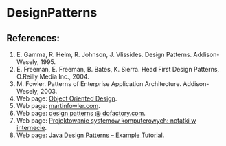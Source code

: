# DesignPatterns
<!-- Examples to my lectures on Design Patterns

[Slides for the course](https://inf.ug.edu.pl/~tomek/wzorce/) (in Polish)
-->
## References:
1. E. Gamma, R. Helm, R. Johnson, J. Vlissides. Design Patterns. Addison-Wesely, 1995.
2. E. Freeman, E. Freeman, B. Bates, K. Sierra. Head First Design Patterns, O.Reilly Media Inc., 2004.
3. M. Fowler. Patterns of Enterprise Application Architecture. Addison-Wesely, 2003.
4. Web page: [Object Oriented Design](http://www.oodesign.com/).
5. Web page: [martinfowler.com](http://www.martinfowler.com/).
6. Web page: [design patterns @ dofactory.com](http://www.dofactory.com/net/design-patterns).
7. Web page: [Projektowanie systemów komputerowych: notatki w internecie](http://brasil.cel.agh.edu.pl/~09sbfraczek/).
8. Web page: [Java Design Patterns – Example Tutorial](http://www.journaldev.com/1827/java-design-patterns-example-tutorial).
